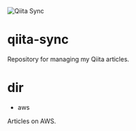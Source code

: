 ![Qiita Sync](https://github.com/aoki-h-jp/qiita-sync/actions/workflows/qiita_sync_check.yml/badge.svg)

# qiita-sync
Repository for managing my Qiita articles.

# dir

- aws

Articles on AWS.
